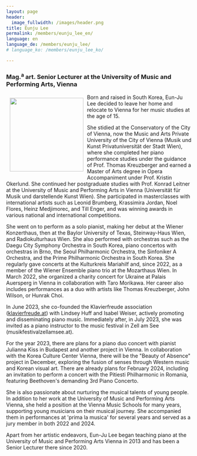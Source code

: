 ```yaml
---
layout: page
header:
  image_fullwidth: /images/header.png
title: Eunju Lee
permalink: /members/eunju_lee_en/
language: en
language_de: /members/eunju_lee/
# language_ko: /members/eunju_lee_ko/

---
```


### Mag.<sup>a</sup> art. Senior Lecturer at the University of Music and Performing Arts, Vienna

<img src="/images/LeeEunju3.jpg" align="left" width="200px" hspace="10" vspace="10">


Born and raised in South Korea, Eun-Ju Lee decided to leave her home and relocate to Vienna for her music studies at the age of 15.

She stidied at the Conservatory of the City of Vienna, now the Music and Arts Private University of the City of Vienna (Musik und Kunst Privatuniversität der Stadt Wien), where she completed her piano performance studies under the guidance of Prof. Thomas Kreuzberger and earned a Master of Arts degree in Opera Accompaniment under Prof. Kristin Okerlund. She continued her postgraduate studies with Prof. Konrad Leitner at the University of Music and Performing Arts in Vienna (Universität für Musik und darstellende Kunst Wien). She participated in masterclasses with international artists such as Leonid Brumberg, Krassimira Jordan, Noel Flores, Heinz Medjimorec, and Till Enger, and was winning awards in various national and international competitions.

She went on to perform as a solo pianist, making her debut at the Wiener Konzerthaus, then at the Baylor University of Texas, Steinway-Haus Wien, and Radiokulturhaus Wien. She also performed with orchestras such as the Daegu City Symphony Orchestra in South Korea, piano concertos with orchestras in Brno, the Seoul Philharmonic Orchestra, the Sinfoniker A Orchestra, and the Prime Philharmonic Orchestra in South Korea. She regularly gave concerts at the Kulturkreis Mariahilf and, since 2022, as a member of the Wiener Ensemble piano trio at the Mozarthaus Wien. In March 2022, she organized a charity concert for Ukraine at Palais Auersperg in Vienna in collaboration with Taro Morikawa. Her career also includes performances as a duo with artists like Thomas Kreuzberger, John Wilson, or Hunrak Choi.

In June 2023, she co-founded the Klavierfreude association ([klavierfreude.at](https://klavierfreude.at)) with Lindsey Huff and Isabel Weiser, actively promoting and disseminating piano music. Immediately after, in July 2023, she was invited as a piano instructor to the music festival in Zell am See (musikfestivalzellamsee.at).

For the year 2023, there are plans for a piano duo concert with pianist Julianna Kiss in Budapest and another project in Vienna. In collaboration with the Korea Culture Center Vienna, there will be the "Beauty of Absence" project in December, exploring the fusion of senses through Western music and Korean visual art. There are already plans for February 2024, including an invitation to perform a concert with the Pitiesti Philharmonic in Romania, featuring Beethoven's demanding 3rd Piano Concerto.

She is also passionate about nurturing the musical talents of young people. In addition to her work at the University of Music and Performing Arts Vienna, she held a position at the Vienna Music Schools for many years, supporting young musicians on their musical journey. She accompanied them in performances at 'prima la musica' for several years and served as a jury member in both 2022 and 2024.

Apart from her artistic endeavors, Eun-Ju Lee began teaching piano at the University of Music and Performing Arts Vienna in 2013 and has been a Senior Lecturer there since 2020.

